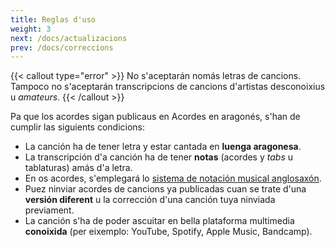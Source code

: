 ```yaml
---
title: Reglas d'uso
weight: 3
next: /docs/actualizacions
prev: /docs/correccions
---
```


{{< callout type="error" >}}
  No s'aceptarán nomás letras de cancions. Tampoco no s'aceptarán transcripcions de cancions d'artistas desconoixius u *amateurs*.
{{< /callout >}}

Pa que los acordes sigan publicaus en Acordes en aragonés, s'han de cumplir las siguients condicions:

* La canción ha de tener letra y estar cantada en **luenga aragonesa**.
* La transcripción d'a canción ha de tener **notas** (acordes y *tabs* u tablaturas) amás d'a letra.
* En os acordes, s'emplegará lo [sistema de notación musical anglosaxón](https://es.wikipedia.org/wiki/Sistema_de_notaci%C3%B3n_musical_anglosaj%C3%B3n).
* Puez ninviar acordes de cancions ya publicadas cuan se trate d'una **versión diferent** u la corrección d'una canción tuya ninviada previament.
* La canción s'ha de poder ascuitar en bella plataforma multimedia **conoixida** (per eixemplo: YouTube, Spotify, Apple Music, Bandcamp).

